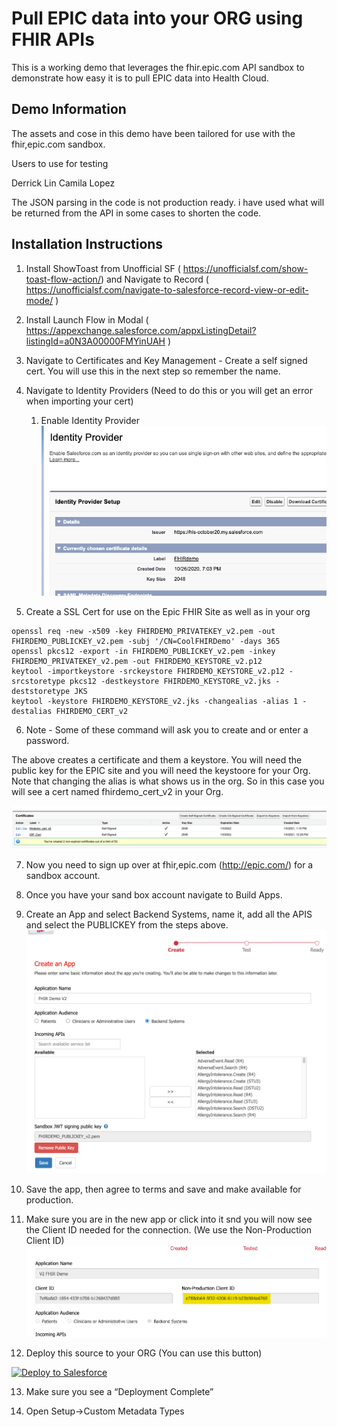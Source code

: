 # Pull EPIC data into your ORG using FHIR APIs

This is a working demo that leverages the fhir.epic.com API sandbox to demonstrate how easy it is to pull EPIC data into Health Cloud.

## Demo Information

The assets and cose in this demo have been tailored for use with the fhir,epic.com sandbox.  

Users to use for testing

Derrick Lin
Camila Lopez

The JSON parsing in the code is not production ready.  i have used what will be returned from the API in some cases to shorten the code.

## Installation Instructions

1. Install ShowToast from Unofficial SF ( https://unofficialsf.com/show-toast-flow-action/) and Navigate to Record ( https://unofficialsf.com/navigate-to-salesforce-record-view-or-edit-mode/ )

2. Install Launch Flow in Modal ( https://appexchange.salesforce.com/appxListingDetail?listingId=a0N3A00000FMYinUAH )

3. Navigate to Certificates and Key Management - Create a self signed cert.  You will use this in the next step so remember the name. 

4. Navigate to Identity Providers (Need to do this or you will get an error when importing your cert)
    1. Enable Identity Provider
    ![Image: images/IDP.png](/images/IDP.png)

5. Create a SSL Cert for use on the Epic FHIR Site as well as in your org
```openssl genrsa -out FHIRDEMO_PRIVATEKEY_v2.pem 2048
openssl req -new -x509 -key FHIRDEMO_PRIVATEKEY_v2.pem -out FHIRDEMO_PUBLICKEY_v2.pem -subj '/CN=CoolFHIRDemo' -days 365
openssl pkcs12 -export -in FHIRDEMO_PUBLICKEY_v2.pem -inkey FHIRDEMO_PRIVATEKEY_v2.pem -out FHIRDEMO_KEYSTORE_v2.p12
keytool -importkeystore -srckeystore FHIRDEMO_KEYSTORE_v2.p12 -srcstoretype pkcs12 -destkeystore FHIRDEMO_KEYSTORE_v2.jks -deststoretype JKS
keytool -keystore FHIRDEMO_KEYSTORE_v2.jks -changealias -alias 1 -destalias FHIRDEMO_CERT_v2
```

6. Note - Some of these command will ask you to create and or enter a password.  

The above creates a certificate and them a keystore.  You will need the public key for the EPIC site and you will need the keystoore for your Org.  Note that changing the alias is what shows us in the org.  So in this case you will see a cert named fhirdemo_cert_v2 in your Org. 

![Cert Image](/images/cert.png)

7. Now you need to sign up over at fhir,epic.com (http://epic.com/) for a sandbox account.   

8. Once you have your sand box account navigate to Build Apps. 

9. Create an App and select Backend Systems, name it, add all the APIS and select the PUBLICKEY from the steps above. 
![Build App](/images/createApp.png)

10. Save the app, then agree to terms and save and make available for production. 

11. Make sure you are in the new app or click into it snd you will now see the Client ID needed for the connection. (We use the Non-Production Client ID)
![ClientID Image](/images/clientID.png)

12. Deploy this source to your ORG (You can use this button)
<a href="https://githubsfdeploy.herokuapp.com">
  <img alt="Deploy to Salesforce"
       src="https://raw.githubusercontent.com/afawcett/githubsfdeploy/master/deploy.png">
</a>

13. Make sure you see a “Deployment Complete”

14. Open Setup→Custom Metadata Types
